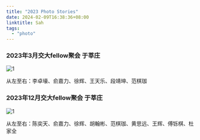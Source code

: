```yaml
---
title: "2023 Photo Stories"
date: 2024-02-09T16:38:36+08:00
linktitle: Sah
tags:
  - "photo"
---
```


### 2023年3月交大fellow聚会 于莘庄

![1](/img/photostory/20230311.jpg)

从左至右：李卓壕、俞嘉力、徐辉、王天乐、段靖坤、范棋珈


### 2023年12月交大fellow聚会 于莘庄

![1](/img/photostory/20231210.jpg)

从左至右：陈奕天、俞嘉力、徐辉、胡翰彬、范棋珈、黄思远、王辉、傅铄棋、杜家全

